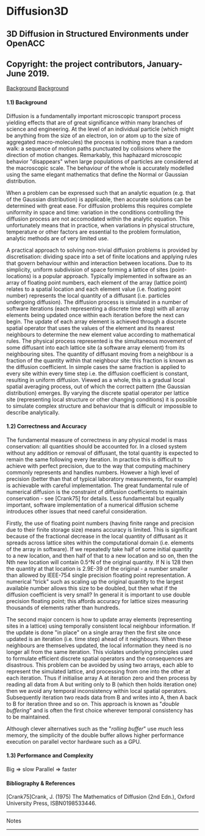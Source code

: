 # Diffusion3D
## 3D Diffusion in Structured Environments under OpenACC

Copyright: the project contributors, January-June 2019.
-

[Background](background.md)
[Background](https://github.com/DrAl-HFS/Diffusion3D/blob/master/background.md)

#### 1.1) Background

Diffusion is a fundamentally important microscopic transport process yielding effects that are of great significance within many branches of science and engineering. At the level of an individual particle (which might be anything from the size of an electron, ion or atom up to the size of aggregated macro-molecules) the process is nothing more than a random walk: a sequence of motion paths punctuated by collisions where the direction of motion changes. Remarkably, this haphazard microscopic behavior "disappears" when large populations of particles are considered at the macroscopic scale. The behaviour of the whole is accurately modelled using the same elegant mathematics that define the Normal or Gaussian distribution.

When a problem can be expressed such that an analytic equation (e.g. that of the Gaussian distribution) is applicable, then accurate solutions can be determined with great ease. For diffusion problems this requires complete uniformity in space and time: variation in the conditions controlling the diffusion process are not accomodated within the analytic equation. This unfortunately means that in practice, when variations in physical structure, temperature or other factors are essential to the problem formulation, analytic methods are of very limited use.

A practical approach to solving non-trivial diffusion problems is provided by discretisation: dividing space into a set of finite locations and applying rules that govern behaviour within and interaction between locations. Due to its simplicity, uniform subdivision of space forming a lattice of sites (point-locations) is a popular approach. Typically implemented in software as an array of floating point numbers, each element of the array (lattice point) relates to a spatial location and each element value (i.e. floating point number) represents the local quantity of a diffusant (i.e. particles undergoing diffusion). The diffusion process is simulated in a number of software iterations (each representing a discrete time step) with all array elements being updated once within each iteration before the next can begin. The update of each array element is achieved through a discrete spatial operator that uses the values of the element and its nearest neighbours to determine the new element value according to mathematical rules. The physical process represented is the simultaneous movement of some diffusant into each lattice site (a software array element) from its neighbouring sites. The quantity of diffusant moving from a neighbour is a fraction of the quantity within that neighbour site: this fraction is known as the diffusion coefficient. In simple cases the same fraction is applied to every site within every time step i.e. the diffusion coefficient is constant, resulting in uniform diffusion. Viewed as a whole, this is a gradual local spatial averaging process, out of which the correct pattern (the Gaussian distribution) emerges. By varying the discrete spatial operator per lattice site (representing local structure or other changing conditions) it is possible to simulate complex structure and behaviour that is difficult or impossible to describe analytically.


#### 1.2) Correctness and Accuracy

The fundamental measure of correctness in any physical model is mass conservation: all quantities should be accounted for. In a closed system without any addition or removal of diffusant, the total quantity is expected to remain the same following every iteration. In practice this is difficult to achieve with perfect precision, due to the way that computing machinery commonly represents and handles numbers. However a high level of precision (better than that of typical laboratory measurements, for example) is achievable with careful implementation. The great fundamental rule of numerical diffusion is the constraint of diffusion coefficients to maintain conservation - see [Crank75] for details. Less fundamental but equally important, software implementation of a numerical diffusion scheme introduces other issues that need careful consideration.

Firstly, the use of floating point numbers (having finite range and precision due to their finite storage size) means accuracy is limited. This is significant because of the fractional decrease in the local quantity of diffusant as it spreads across lattice sites within the computational domain (i.e. elements of the array in software). If we repeatedly take half of some initial quantity to a new location, and then half of that to a new location and so on, then the Nth new location will contain 0.5^N of the original quantity. If N is 128 then the quantity at that location is 2.9E-39 of the original - a number smaller than allowed by IEEE-754 single precision floating point representation. A numerical "trick" such as scaling up the original quantity to the largest available number allows this size to be doubled, but then what if the diffusion coefficient is very small? In general it is important to use double precision floating point; this affords accuracy for lattice sizes measuring thousands of elements rather than hundreds.

The second major concern is how to update array elements (representing sites in a lattice) using temporally consistent local neighbour information. If the update is done "in place" on a single array then the first site once updated is an iteration (i.e. time step) ahead of it neighbours. When these neighbours are themselves updated, the local information they need is no longer all from the same iteration. This violates underlying principles used to formulate efficient discrete spatial operators and the consequences are disastrous. This problem can be avoided by using two arrays, each able to represent the simulated lattice, and processing from one into the other at each iteration. Thus if initialise array A at iteration zero and then process by reading all data from A but writing only to B (which then holds iteration one) then we avoid any temporal inconsistency within local spatial operators. Subsequently iteration two reads data from B and writes into A, then A back to B for iteration three and so on. This approach is known as "_double buffering_" and is often the first choice wherever temporal consistency has to be maintained.

Although clever alternatives such as the "_rolling buffer_" use *much* less memory, the simplicity of the double buffer allows higher performance execution on parallel vector hardware such as a GPU.


#### 1.3) Performance and Complexity

Big => slow
Parallel => faster


#### Bibliography & References

[Crank75]Crank, J. (1975) The Mathematics of Diffusion (2nd Edn.), Oxford University Press, ISBN0198533446.


---

Notes


---
